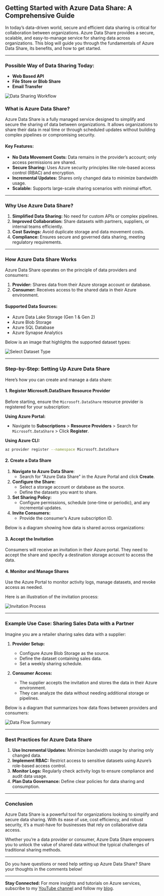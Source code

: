 ## **Getting Started with Azure Data Share: A Comprehensive Guide**

In today’s data-driven world, secure and efficient data sharing is critical for collaboration between organizations. Azure Data Share provides a secure, scalable, and easy-to-manage service for sharing data across organizations. This blog will guide you through the fundamentals of Azure Data Share, its benefits, and how to get started.

---
### **Possible Way of Data Sharing Today:**
- **Web Based API**
- **File Store or Blob Share**
- **Email Transfer**
  
![Data Sharing Workflow](https://github.com/PiyushMittl/Others/blob/main/azure-datashare-blog/images/2.blockdiagram.png)

### **What is Azure Data Share?**

Azure Data Share is a fully managed service designed to simplify and secure the sharing of data between organizations. It allows organizations to share their data in real time or through scheduled updates without building complex pipelines or compromising security.

#### **Key Features:**
- **No Data Movement Costs:** Data remains in the provider’s account; only access permissions are shared.
- **Secure Sharing:** Uses Azure security principles like role-based access control (RBAC) and encryption.
- **Incremental Updates:** Shares only changed data to minimize bandwidth usage.
- **Scalable:** Supports large-scale sharing scenarios with minimal effort.

---

### **Why Use Azure Data Share?**

1. **Simplified Data Sharing:** No need for custom APIs or complex pipelines.
2. **Improved Collaboration:** Share datasets with partners, suppliers, or internal teams efficiently.
3. **Cost Savings:** Avoid duplicate storage and data movement costs.
4. **Compliance:** Ensures secure and governed data sharing, meeting regulatory requirements.

---

### **How Azure Data Share Works**

Azure Data Share operates on the principle of data providers and consumers:

1. **Provider:** Shares data from their Azure storage account or database.
2. **Consumer:** Receives access to the shared data in their Azure environment.

#### **Supported Data Sources:**
- Azure Data Lake Storage (Gen 1 & Gen 2)
- Azure Blob Storage
- Azure SQL Database
- Azure Synapse Analytics

Below is an image that highlights the supported dataset types:

![Select Dataset Type](https://github.com/PiyushMittl/Others/blob/main/azure-datashare-blog/images/1.datasets.png)

---

### **Step-by-Step: Setting Up Azure Data Share**

Here’s how you can create and manage a data share:

#### **1. Register Microsoft.DataShare Resource Provider**
Before starting, ensure the `Microsoft.DataShare` resource provider is registered for your subscription:

**Using Azure Portal:**
- Navigate to **Subscriptions** > **Resource Providers** > Search for `Microsoft.DataShare` > Click **Register**.

**Using Azure CLI:**
```bash
az provider register --namespace Microsoft.DataShare
```

#### **2. Create a Data Share**
1. **Navigate to Azure Data Share**:
   - Search for "Azure Data Share" in the Azure Portal and click **Create**.
2. **Configure the Share:**
   - Select a storage account or database as the source.
   - Define the datasets you want to share.
3. **Set Sharing Policy:**
   - Configure permissions, schedule (one-time or periodic), and any incremental updates.
4. **Invite Consumers:**
   - Provide the consumer’s Azure subscription ID.

Below is a diagram showing how data is shared across organizations:



#### **3. Accept the Invitation**
Consumers will receive an invitation in their Azure portal. They need to accept the share and specify a destination storage account to access the data.

#### **4. Monitor and Manage Shares**
Use the Azure Portal to monitor activity logs, manage datasets, and revoke access as needed.

Here is an illustration of the invitation process:

![Invitation Process](https://github.com/PiyushMittl/Others/blob/main/azure-datashare-blog/images/3.msofficial.png)

---

### **Example Use Case: Sharing Sales Data with a Partner**

Imagine you are a retailer sharing sales data with a supplier:

1. **Provider Setup:**
   - Configure Azure Blob Storage as the source.
   - Define the dataset containing sales data.
   - Set a weekly sharing schedule.

2. **Consumer Access:**
   - The supplier accepts the invitation and stores the data in their Azure environment.
   - They can analyze the data without needing additional storage or pipelines.

Below is a diagram that summarizes how data flows between providers and consumers:

![Data Flow Summary](https://github.com/PiyushMittl/Others/blob/main/azure-datashare-blog/images/4.AzureServiceHLD.png)

---

### **Best Practices for Azure Data Share**

1. **Use Incremental Updates:** Minimize bandwidth usage by sharing only changed data.
2. **Implement RBAC:** Restrict access to sensitive datasets using Azure’s role-based access control.
3. **Monitor Logs:** Regularly check activity logs to ensure compliance and audit data usage.
4. **Plan Data Governance:** Define clear policies for data sharing and consumption.

---

### **Conclusion**

Azure Data Share is a powerful tool for organizations looking to simplify and secure data sharing. With its ease of use, cost efficiency, and robust security, it’s a must-have for businesses that rely on collaborative data access.

Whether you’re a data provider or consumer, Azure Data Share empowers you to unlock the value of shared data without the typical challenges of traditional sharing methods.

---

Do you have questions or need help setting up Azure Data Share? Share your thoughts in the comments below!

---

**Stay Connected:** For more insights and tutorials on Azure services, subscribe to my [YouTube channel](#) and follow my [blog](#).



